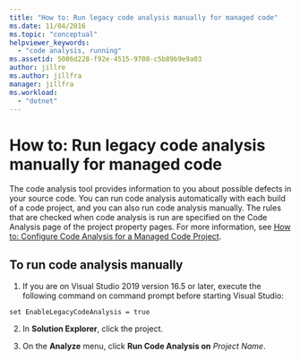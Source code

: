 ```yaml
---
title: "How to: Run legacy code analysis manually for managed code"
ms.date: 11/04/2016
ms.topic: "conceptual"
helpviewer_keywords:
  - "code analysis, running"
ms.assetid: 5086d228-f92e-4515-9708-c5b89b9e9a03
author: jillre
ms.author: jillfra
manager: jillfra
ms.workload:
  - "dotnet"
---
```

# How to: Run legacy code analysis manually for managed code
The code analysis tool provides information to you about possible defects in your source code. You can run code analysis automatically with each build of a code project, and you can also run code analysis manually. The rules that are checked when code analysis is run are specified on the Code Analysis page of the project property pages. For more information, see [How to: Configure Code Analysis for a Managed Code Project](../code-quality/how-to-configure-code-analysis-for-a-managed-code-project.md).

## To run code analysis manually

1. If you are on Visual Studio 2019 version 16.5 or later, execute the following command on command prompt before starting Visual Studio:

```
set EnableLegacyCodeAnalysis = true
```

2. In **Solution Explorer**, click the project.

3. On the **Analyze** menu, click **Run Code Analysis on** *Project Name*.

